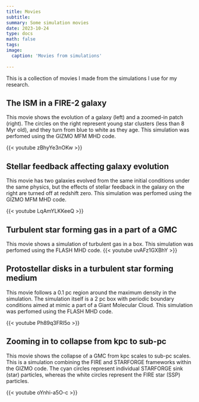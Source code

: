 ```yaml
---
title: Movies
subtitle: 
summary: Some simulation movies
date: 2023-10-24
type: docs
math: false
tags:
image:
  caption: 'Movies from simulations'
  
---
```


This is a collection of movies I made from the simulations I use for my research. 

<!-- 1. Protostellar disk simulation -- ready
2. FIRE galaxy and Zoom-in to ISM patch in FIRE galaxy -- filed
3. FIRE galaxy under the influence of no feedback -- filed
4. Zoom in test simulation -- filed
5. Zooming-in to FIRE galaxy from cosmological DM
6. Hyper-refine zoom-in sim (Coming soon)
7. FIRE-3 galaxy temperature density pressure
8. AMR simulation periodic BCs -- filed
--> 
<!-- **Embed videos, podcasts, code, LaTeX math, and even test students!** -->

<!--**Youtube**:

    {{</* youtube w7Ft2ymGmfc */>}}
-->

## The ISM in a FIRE-2 galaxy

This movie shows the evolution of a galaxy (left) and a zoomed-in patch (right). The circles on the right represent young star clusters (less than 8 Myr old), and they turn from blue to white as they age. This simulation was perfomed using the GIZMO MFM MHD code.

{{< youtube zBhyYe3nOKw >}}

## Stellar feedback affecting galaxy evolution 

This movie has two galaxies evolved from the same initial conditions under the same physics, but the effects of stellar feedback in the galaxy on the right are turned off at redshift zero. This simulation was perfomed using the GIZMO MFM MHD code.

{{< youtube LqAmYLKKeeQ >}}


## Turbulent star forming gas in a part of a GMC

This movie shows a simulation of turbulent gas in a box. This simulation was perfomed using the FLASH MHD code. 
{{< youtube uvAFz1GXBhY >}}

## Protostellar disks in a turbulent star forming medium

This movie follows a 0.1 pc region around the maximum density in the simulation. The simulation itself is a 2 pc box with periodic boundary conditions aimed at mimic a part of a Giant Molecular Cloud. This simulation was perfomed using the FLASH MHD code. 

{{< youtube Ph89q3FRI5o >}}


## Zooming in to collapse from kpc to sub-pc

This movie shows the collapse of a GMC from kpc scales to sub-pc scales. This is a simulation combining the FIRE and STARFORGE frameworks within the GIZMO code. The cyan circles represent individual STARFORGE sink (star) particles, whereas the white circles represent the FIRE star (SSP) particles.

{{< youtube oYnhi-a5O-c >}}

<!-- <iframe width="675" height="380" src="https://www.youtube.com/embed/Ph89q3FRI5o" title="Protostellar Disks" frameborder="0" allow="accelerometer; autoplay; clipboard-write; encrypted-media; gyroscope; picture-in-picture; web-share" referrerpolicy="strict-origin-when-cross-origin" allowfullscreen></iframe>  -->
